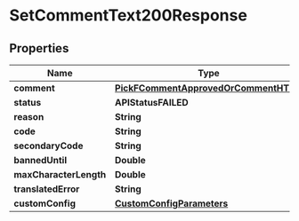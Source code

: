 

# SetCommentText200Response


## Properties

| Name | Type | Description | Notes |
|------------ | ------------- | ------------- | -------------|
|**comment** | [**PickFCommentApprovedOrCommentHTML**](PickFCommentApprovedOrCommentHTML.md) |  |  |
|**status** | **APIStatusFAILED** |  |  |
|**reason** | **String** |  |  |
|**code** | **String** |  |  |
|**secondaryCode** | **String** |  |  [optional] |
|**bannedUntil** | **Double** |  |  [optional] |
|**maxCharacterLength** | **Double** |  |  [optional] |
|**translatedError** | **String** |  |  [optional] |
|**customConfig** | [**CustomConfigParameters**](CustomConfigParameters.md) |  |  [optional] |



